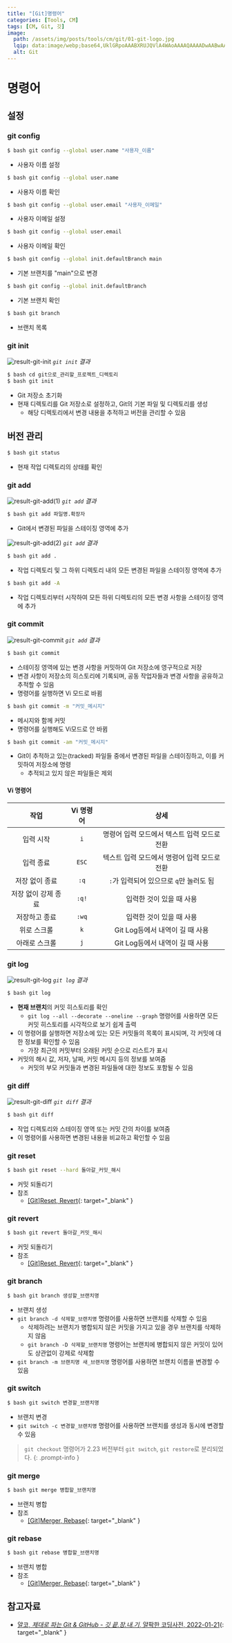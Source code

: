 ```yaml
---
title: "[Git]명령어"
categories: [Tools, CM]
tags: [CM, Git, 깃]
image:
  path: /assets/img/posts/tools/cm/git/01-git-logo.jpg
  lqip: data:image/webp;base64,UklGRpoAAABXRUJQVlA4WAoAAAAQAAAADwAABwAAQUxQSDIAAAARL0AmbZurmr57yyIiqE8oiG0bejIYEQTgqiDA9vqnsUSI6H+oAERp2HZ65qP/VIAWAFZQOCBCAAAA8AEAnQEqEAAIAAVAfCWkAALp8sF8rgRgAP7o9FDvMCkMde9PK7euH5M1m6VWoDXf2FkP3BqV0ZYbO6NA/VFIAAAA
  alt: Git
---
```


<script src="https://cdnjs.cloudflare.com/ajax/libs/highlight.js/11.7.0/languages/bash.min.js"></script>

# 명령어

## 설정

### git config

```bash
$ bash git config --global user.name "사용자_이름"
```

- 사용자 이름 설정

```bash
$ bash git config --global user.name
```

- 사용자 이름 확인

```bash
$ bash git config --global user.email "사용자_이메일"
```

- 사용자 이메일 설정

```bash
$ bash git config --global user.email
```

- 사용자 이메일 확인

```bash
$ bash git config --global init.defaultBranch main
```

- 기본 브랜치를 "main"으로 변경

```bash
$ bash git config --global init.defaultBranch
```

- 기본 브랜치 확인

```bash
$ bash git branch
```

- 브랜치 목록

### git init 

![result-git-init](/assets/img/posts/tools/cm/git/commands/result-git-init.jpg)
*`git init` 결과*

```bash
$ bash cd git으로_관리할_프로젝트_디렉토리
$ bash git init
```

- Git 저장소 초기화
- 현재 디렉토리를 Git 저장소로 설정하고, Git의 기본 파일 및 디렉토리를 생성
	+ 해당 디렉토리에서 변경 내용을 추적하고 버전을 관리할 수 있음

## 버전 관리

```bash
$ bash git status
```

- 현재 작업 디렉토리의 상태를 확인

### git add

![result-git-add(1)](/assets/img/posts/tools/cm/git/commands/result-git-add(1).jpg)
*`git add` 결과*

```bash
$ bash git add 파일명.확장자
```

- Git에서 변경된 파일을 스테이징 영역에 추가

![result-git-add(2)](/assets/img/posts/tools/cm/git/commands/result-git-add(2).jpg)
*`git add` 결과*

```bash
$ bash git add .
```

- 작업 디렉토리 및 그 하위 디렉토리 내의 모든 변경된 파일을 스테이징 영역에 추가
  
```bash
$ bash git add -A
```

- 작업 디렉토리부터 시작하여 모든 하위 디렉토리의 모든 변경 사항을 스테이징 영역에 추가

### git commit

![result-git-commit](/assets/img/posts/tools/cm/git/commands/result-git-commit.jpg)
*`git add` 결과*

```bash
$ bash git commit
```

- 스테이징 영역에 있는 변경 사항을 커밋하여 Git 저장소에 영구적으로 저장
- 변경 사항이 저장소의 히스토리에 기록되며, 공동 작업자들과 변경 사항을 공유하고 추적할 수 있음
- 명령어를 실행하면 Vi 모드로 바뀜

```bash
$ bash git commit -m "커밋_메시지"
```

- 메시지와 함께 커밋
- 명령어를 실행해도 Vi모드로 안 바뀜

```bash
$ bash git commit -am "커밋_메시지"
```

- Git이 추적하고 있는(tracked) 파일들 중에서 변경된 파일을 스테이징하고, 이를 커밋하여 저장소에 명령
	+ 추적되고 있지 않은 파일들은 제외

#### Vi 명령어

|         작업       | Vi 명령어 |                    상세                    |
|:------------------:|:--------:|:------------------------------------------:|
|      입력 시작      |   `i`    | 명령어 입력 모드에서 텍스트 입력 모드로 전환 |
|      입력 종료	  |  `ESC`   | 텍스트 입력 모드에서 명령어 입력 모드로 전환 |
|    저장 없이 종료   |   `:q`	 |   `:`가 입력되어 있으므로 `q`만 눌러도 됨    |
| 저장 없이 강제 종료 |  `:q!`	 |           입력한 것이 있을 때 사용           |
|    저장하고 종료    |  `:wq`	 |           입력한 것이 있을 때 사용           |
|     위로 스크롤     |   `k`    |       Git Log등에서 내역이 길 때 사용        |
|    아래로 스크롤    |	  `j`    |       Git Log등에서 내역이 길 때 사용        |

### git log

![result-git-log](/assets/img/posts/tools/cm/git/commands/result-git-log.jpg)
*`git log` 결과*

```bash
$ bash git log
```

- **현재 브랜치**의 커밋 히스토리를 확인
    + `git log --all --decorate --oneline --graph` 명령어를 사용하면 모든 커밋 히스토리를 시각적으로 보기 쉽게 출력
- 이 명령어를 실행하면 저장소에 있는 모든 커밋들의 목록이 표시되며, 각 커밋에 대한 정보를 확인할 수 있음
	+ 가장 최근의 커밋부터 오래된 커밋 순으로 리스트가 표시
- 커밋의 해시 값, 저자, 날짜, 커밋 메시지 등의 정보를 보여줌
	+ 커밋의 부모 커밋들과 변경된 파일들에 대한 정보도 포함될 수 있음

### git diff

![result-git-diff](/assets/img/posts/tools/cm/git/commands/result-git-diff.jpg)
*`git diff` 결과*

```bash
$ bash git diff
```

- 작업 디렉토리와 스테이징 영역 또는 커밋 간의 차이를 보여줌
- 이 명령어를 사용하면 변경된 내용을 비교하고 확인할 수 있음

### git reset

```bash
$ bash git reset --hard 돌아갈_커밋_해시
```

- 커밋 되돌리기
- 참조
  + [[Git]Reset, Revert](https://drj9812.github.io/posts/reset-and-revert/){: target="_blank" }

### git revert

```bash
$ bash git revert 돌아갈_커밋_해시
```

- 커밋 되돌리기
- 참조
  + [[Git]Reset, Revert](https://drj9812.github.io/posts/reset-and-revert/){: target="_blank" }

### git branch

```bash
$ bash git branch 생성할_브랜치명
```

- 브랜치 생성
- `git branch -d 삭제할_브랜치명` 명령어를 사용하면 브랜치를 삭제할 수 있음
    + 삭제하려는 브랜치가 병합되지 않은 커밋을 가지고 있을 경우 브랜치를 삭제하지 않음
    + `git branch -D 삭제할_브랜치명` 명령어는 브랜치에 병합되지 않은 커밋이 있어도 상관없이 강제로 삭제함
- `git branch -m 브랜치명 새_브랜치명` 명령어를 사용하면 브랜치 이름을 변경할 수 있음

### git switch

```bash
$ bash git switch 변경할_브랜치명
```

- 브랜치 변경
- `git switch -c 변경할_브랜치명` 명령어를 사용하면 브랜치를 생성과 동시에 변경할 수 있음

 > `git checkout` 명령어가 2.23 버전부터 `git switch`, `git restore`로 분리되었다.
{: .prompt-info }

### git merge

```bash
$ bash git merge 병합할_브랜치명
```

- 브랜치 병합
- 참조
    + [[Git]Merger, Rebase](https://drj9812.github.io/posts/merge-and-rebase/){: target="_blank" }

### git rebase

```bash
$ bash git rebase 병합할_브랜치명
```

- 브랜치 병합
- 참조
    + [[Git]Merger, Rebase](https://drj9812.github.io/posts/merge-and-rebase/){: target="_blank" }

## 참고자료

- [얄코, *제대로 파는 Git & GitHub - 깃 끝.장.내.기*, 얄팍한 코딩사전, 2022-01-21](https://www.youtube.com/watch?v=1I3hMwQU6GU){: target="_blank" }